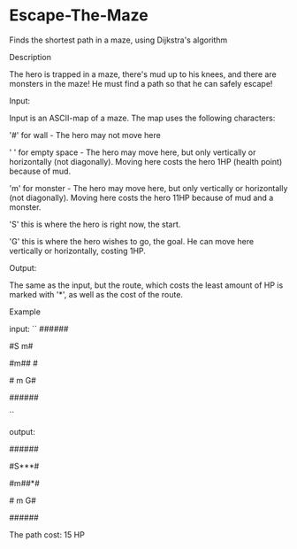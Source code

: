 # Escape-The-Maze
Finds the shortest path in a maze, using Dijkstra's algorithm

Description

The hero is trapped in a maze, there's mud up to his knees, and there are monsters in the maze! He must find a path so that he can safely escape!

Input:

Input is an ASCII-map of a maze. The map uses the following characters:

'#' for wall - The hero may not move here

' ' for empty space - The hero may move here, but only vertically or horizontally (not diagonally). Moving here costs the hero 1HP (health point) because of mud.

'm' for monster - The hero may move here, but only vertically or horizontally (not diagonally). Moving here costs the hero 11HP because of mud and a monster.

'S' this is where the hero is right now, the start.

'G' this is where the hero wishes to go, the goal. He can move here vertically or horizontally, costing 1HP.


Output:

The same as the input, but the route, which costs the least amount of HP is marked with '*', as well as the cost of the route.

Example

input:
``
\######

\#S  m#

\#m## #

\# m G#

\######

``

output:

\######

\#S***#

\#m##*#

\# m G#

\######

The path cost: 15 HP

